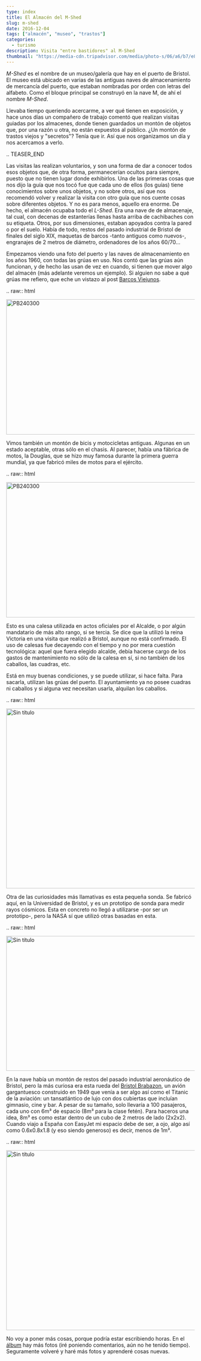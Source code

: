 ```yaml
---
type: index
title: El Almacén del M-Shed
slug: m-shed
date: 2016-12-04
tags: ["almacén", "museo", "trastos"]
categories:
  - turismo
description: Visita "entre bastidores" al M-Shed
thumbnail: "https://media-cdn.tripadvisor.com/media/photo-s/06/a6/b7/e8/m-shed.jpg"
---
```


*M-Shed* es el nombre de un museo/galería que hay en el puerto de
Bristol. El museo está ubicado en varias de las antiguas naves de
almacenamiento de mercancía del puerto, que estaban nombradas por
orden con letras del alfabeto. Como el bloque principal se construyó
en la nave M, de ahí el nombre *M-Shed*.

Llevaba tiempo queriendo acercarme, a ver qué tienen en exposición, y
hace unos días un compañero de trabajo comentó que realizan visitas
guiadas por los almacenes, donde tienen guardados un montón de objetos
que, por una razón u otra, no están expuestos al público. ¿Un montón
de trastos viejos y "secretos"? Tenía que ir. Así que nos organizamos
un día y nos acercamos a verlo.

.. TEASER_END

Las visitas las realizan voluntarios, y son una forma de dar a conocer
todos esos objetos que, de otra forma, permanecerían ocultos para
siempre, puesto que no tienen lugar donde exhibirlos. Una de las
primeras cosas que nos dijo la guía que nos tocó fue que cada uno de
ellos (los guías) tiene conocimientos sobre unos objetos, y no sobre
otros, así que nos recomendó volver y realizar la visita con otro guía
que nos cuente cosas sobre diferentes objetos. Y no es para menos,
aquello era enorme. De hecho, el almacén ocupaba todo el *L-Shed*. Era
una nave de de almacenaje, tal cual, con decenas de estanterías llenas
hasta arriba de cachibaches con su etiqueta. Otros, por sus
dimensiones, estaban apoyados contra la pared o por el suelo. Había de
todo, restos del pasado industrial de Bristol de finales del siglo
XIX, maquetas de barcos -tanto antiguos como nuevos-, engranajes de 2
metros de diámetro, ordenadores de los años 60/70…

Empezamos viendo una foto del puerto y las naves de almacenamiento en
los años 1960, con todas las grúas en uso. Nos contó que las grúas aún
funcionan, y de hecho las usan de vez en cuando, si tienen que mover
algo del almacén (más adelante veremos un ejemplo). Si alguien no sabe
a qué grúas me refiero, que eche un vistazo al post
[Barcos Viejunos][barcos viejunos].

.. raw:: html

   <a data-flickr-embed="true" data-footer="true"  href="https://www.flickr.com/photos/149690786@N07/31276712642/in/album-72157677325015396/" title="PB240300"><img src="https://c3.staticflickr.com/6/5480/31276712642_32e626f4a3_z.jpg" width="640" height="361" alt="PB240300"></a><script async src="//embedr.flickr.com/assets/client-code.js" charset="utf-8"></script>

Vimos también un montón de bicis y motocicletas antiguas. Algunas en
un estado aceptable, otras sólo en el chasis. Al parecer, había una
fábrica de motos, la Douglas, que se hizo muy famosa durante la
primera guerra mundial, ya que fabricó miles de motos para el
ejército.

.. raw:: html

   <a data-flickr-embed="true" data-footer="true"  href="https://www.flickr.com/photos/149690786@N07/31276712642/in/album-72157677325015396/" title="PB240300"><img src="https://c3.staticflickr.com/6/5480/31276712642_32e626f4a3_z.jpg" width="640" height="361" alt="PB240300"></a><script async src="//embedr.flickr.com/assets/client-code.js" charset="utf-8"></script>

Esto es una calesa utilizada en actos oficiales por el Alcalde, o por
algún mandatario de más alto rango, si se tercia. Se dice que la
utilizó la reina Victoria en una visita que realizó a Bristol, aunque
no está confirmado. El uso de calesas fue decayendo con el tiempo y no
por mera cuestión tecnológica: aquel que fuera elegido alcalde, debía
hacerse cargo de los gastos de mantenimiento no sólo de la calesa en
sí, si no también de los caballos, las cuadras, etc.

Está en muy buenas condiciones, y se puede utilizar, si hace
falta. Para sacarla, utilizan las grúas del puerto. El ayuntamiento ya
no posee cuadras ni caballos y si alguna vez necesitan usarla,
alquilan los caballos.

.. raw:: html

   <a data-flickr-embed="true" data-footer="true"  href="https://www.flickr.com/photos/149690786@N07/30599983814/in/album-72157677325015396/" title="Sin título"><img src="https://c7.staticflickr.com/6/5708/30599983814_98f2c1fba1_z.jpg" width="640" height="480" alt="Sin título"></a><script async src="//embedr.flickr.com/assets/client-code.js" charset="utf-8"></script>

Otra de las curiosidades más llamativas es esta pequeña sonda. Se
fabricó aquí, en la Universidad de Bristol, y es un prototipo de sonda
para medir rayos cósmicos. Esta en concreto no llegó a utilizarse -por
ser un prototipo-, pero la NASA sí que utilizó otras basadas en esta.

.. raw:: html

   <a data-flickr-embed="true" data-footer="true"  href="https://www.flickr.com/photos/149690786@N07/31276675542/in/album-72157677325015396/" title="Sin título"><img src="https://c7.staticflickr.com/6/5836/31276675542_7333ec2cd5_z.jpg" width="640" height="360" alt="Sin título"></a><script async src="//embedr.flickr.com/assets/client-code.js" charset="utf-8"></script>

En la nave había un montón de restos del pasado industrial aeronáutico
de Bristol, pero la más curiosa era esta rueda del [Bristol
Brabazon][brabazon], un avión gargantuesco construido en 1949 que venía a ser
algo así como el Titanic de la aviación: un tansatlántico de lujo con
dos cubiertas que incluían gimnasio, cine y bar. A pesar de su tamaño,
solo llevaría a 100 pasajeros, cada uno con 6m³ de espacio (8m³ para
la clase fetén). Para haceros una idea, 8m³ es como estar dentro de un
cubo de 2 metros de lado (2x2x2). Cuando viajo a España con EasyJet mi
espacio debe de ser, a ojo, algo así como 0.6x0.8x1.8 (y eso siendo
generoso) es decir, menos de 1m³.

.. raw:: html

   <a data-flickr-embed="true" data-footer="true"  href="https://www.flickr.com/photos/149690786@N07/31276672902/in/album-72157677325015396/" title="Sin título"><img src="https://c7.staticflickr.com/6/5493/31276672902_31d253c99f_z.jpg" width="640" height="480" alt="Sin título"></a><script async src="//embedr.flickr.com/assets/client-code.js" charset="utf-8"></script>

No voy a poner más cosas, porque podría estar escribiendo horas. En el
[álbum][album] hay más fotos (iré poniendo comentarios, aún no he tenido
tiempo). Seguramente volveré y haré más fotos y aprenderé cosas
nuevas.

[album]:           https://www.flickr.com/photos/149690786@N07/albums/72157677325015396/with/30599995824/
[brabazon]:        https://en.wikipedia.org/wiki/Bristol_Brabazon
[barcos viejunos]: /posts/barcos-viejunos/
